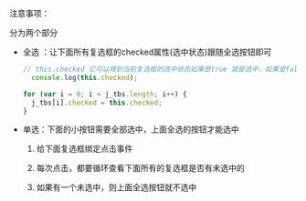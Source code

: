 注意事项：

分为两个部分
- 全选 ：让下面所有复选框的checked属性(选中状态)跟随全选按钮即可

  ```js
  // this.checked 它可以得到当前复选框的选中状态如果是true 就是选中，如果是false 就是未选中
  	console.log(this.checked);
  
  ```

  ```js
  for (var i = 0; i < j_tbs.length; i++) {
  	j_tbs[i].checked = this.checked;
  }
  ```

  

- 单选：下面的小按钮需要全部选中，上面全选的按钮才能选中

  1. 给下面复选框绑定点击事件

  2. 每次点击，都要循环查看下面所有的复选框是否有未选中的

  3. 如果有一个未选中，则上面全选按钮就不选中